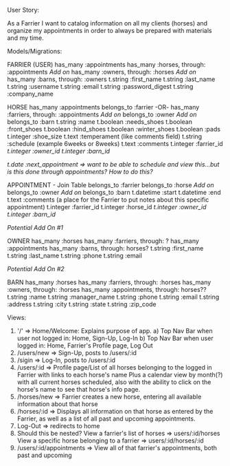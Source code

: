 User Story:

As a Farrier I want to catalog information on all my clients (horses) and organize my appointments in order to always be prepared with materials and my time.

Models/Migrations:

FARRIER (USER)
has_many :appointments
has_many :horses, through: :appointments
*Add on* has_many :owners, through: :horses
*Add on* has_many :barns, through: :owners
t.string :first_name
t.string :last_name
t.string :username
t.string :email
t.string :password_digest
t.string :company_name

HORSE
has_many :appointments
belongs_to :farrier -OR- has_many :farriers, through: :appointments
*Add on* belongs_to :owner
*Add on* belongs_to :barn
t.string :name
t.boolean :needs_shoes
t.boolean :front_shoes
t.boolean :hind_shoes
t.boolean :winter_shoes
t.boolean :pads
t.integer :shoe_size
t.text :temperament (like comments field)
t.string :schedule (example 6weeks or 8weeks)
t.text :comments
t.integer :farrier_id
*t.integer :owner_id*
*t.integer :barn_id*

*t.date :next_appointment => want to be able to schedule and view this...but is this done through appointments? How to do this?*

APPOINTMENT - Join Table
belongs_to :farrier
belongs_to :horse
*Add on* belongs_to :owner
*Add on* belongs_to :barn
t.datetime :start
t.datetime :end
t.text :comments (a place for the Farrier to put notes about this specific appointment)
t.integer :farrier_id
t.integer :horse_id
*t.integer :owner_id*
*t.integer :barn_id*

*Potential Add On #1*

OWNER
has_many :horses
has_many :farriers, through: ?
has_many :appointments
has_many :barns, through: horses?
t.string :first_name
t.string :last_name
t.string :phone
t.string :email

*Potential Add On #2*

BARN
has_many :horses
has_many :farriers, through: :horses
has_many :owners, through: :horses
has_many :appointments, through: horses??
t.string :name
t.string :manager_name
t.string :phone
t.string :email
t.string :address
t.string :city
t.string :state
t.string :zip_code

Views:

1) '/' => Home/Welcome: Explains purpose of app.
  a) Top Nav Bar when user not logged in:
    Home, Sign-Up, Log-In
  b) Top Nav Bar when user logged in:
    Home, Farrier's Profile page, Log Out
2) /users/new => Sign-Up, posts to /users/:id
3) /sigin => Log-In, posts to /users/:id
4) /users/:id => Profile page/List of all horses belonging to the logged in Farrier with links to each horse's name Plus a calendar view by month(?) with all current horses scheduled, also with the ability to click on the horse's name to see that horse's info page.
5) /horses/new => Farrier creates a new horse, entering all available information about that horse
6) /horses/:id => Displays all information on that horse as entered by the Farrier, as well as a list of all past and upcoming appointments.
7) Log-Out => redirects to home
8) Should this be nested?
  View a farrier's list of horses => users/:id/horses
  View a specific horse belonging to a farrier => users/:id/horses/:id
9) /users/:id/appointments => View all of that farrier's appointments, both past and upcoming